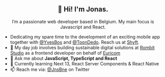 <h2 align="center">👋 Hi! I'm Jonas.</h2>
<p align="center">I’m a passionate web developer based in Belgium. My main focus is Javascript and React.</p>

- Dedicating my spare time to the development of an exciting mobile app together with [@YvesBos](https://github.com/YvesBos) and [@ToonDedo](https://github.com/toondedo). Reach us at [Shyft](https://github.com/shyft-digital).
- 🔭 My day job involves building sustainable digital solutions at [Rombit Studio](https://rombit.studio/) as a frontend developer on behalf of [Euricom](https://www.euri.com/)
- 💬 Ask me about **JavaScript, TypeScript and React**
- 🌱 Currently learning Next 13, React Server Components & React Native
- 📫 Reach me via: [@JnsBne](https://twitter.com/jnsbne) on Twitter


